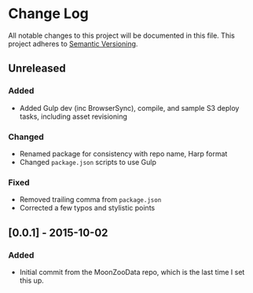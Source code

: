 # Change Log

All notable changes to this project will be documented in this file. This project adheres to [Semantic Versioning](http://semver.org/).

## Unreleased
### Added
- Added Gulp dev (inc BrowserSync), compile, and sample S3 deploy tasks, including asset revisioning

### Changed
- Renamed package for consistency with repo name, Harp format
- Changed `package.json` scripts to use Gulp

### Fixed
- Removed trailing comma from `package.json`
- Corrected a few typos and stylistic points

## [0.0.1] - 2015-10-02
### Added
- Initial commit from the MoonZooData repo, which is the last time I set this up.
